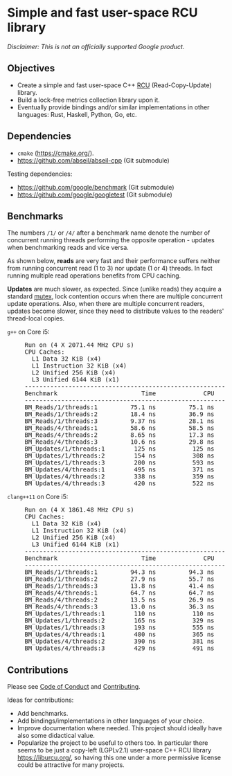 # Simple and fast user-space RCU library

_*Disclaimer:* This is not an officially supported Google product._

## Objectives

- Create a simple and fast user-space C++
[RCU](https://en.wikipedia.org/wiki/Read-copy-update) (Read-Copy-Update)
library.
- Build a lock-free metrics collection library upon it.
- Eventually provide bindings and/or similar implementations in other
  languages: Rust, Haskell, Python, Go, etc.

## Dependencies

- `cmake` (https://cmake.org/).
- https://github.com/abseil/abseil-cpp (Git submodule)

Testing dependencies:

- https://github.com/google/benchmark (Git submodule)
- https://github.com/google/googletest (Git submodule)

## Benchmarks

The numbers `/1/` or `/4/` after a benchmark name denote the number of
concurrent running threads performing the opposite operation - updates when
benchmarking reads and vice versa.

As shown below, **reads** are very fast and their performance suffers neither
from running concurrent read (1 to 3) nor update (1 or 4) threads. In fact
running multiple read operations benefits from CPU caching.

**Updates** are much slower, as expected. Since (unlike reads) they acquire a
standard [mutex](https://abseil.io/docs/cpp/guides/synchronization), lock
contention occurs when there are multiple concurrent update operations. Also,
when there are multiple concurrent readers, updates become slower, since they
need to distribute values to the readers' thread-local copies.

<dl>
<dt><code>g++</code> on Core i5:</dt>
<dd>
<pre>
Run on (4 X 2071.44 MHz CPU s)
CPU Caches:
  L1 Data 32 KiB (x4)
  L1 Instruction 32 KiB (x4)
  L2 Unified 256 KiB (x4)
  L3 Unified 6144 KiB (x1)
-----------------------------------------------------------------
Benchmark                       Time             CPU   Iterations
-----------------------------------------------------------------
BM_Reads/1/threads:1         75.1 ns         75.1 ns      9530103
BM_Reads/1/threads:2         18.4 ns         36.9 ns     19012958
BM_Reads/1/threads:3         9.37 ns         28.1 ns     24518454
BM_Reads/4/threads:1         58.6 ns         58.5 ns     11649360
BM_Reads/4/threads:2         8.65 ns         17.3 ns     32108164
BM_Reads/4/threads:3         10.6 ns         29.8 ns     30000000
BM_Updates/1/threads:1        125 ns          125 ns      5614515
BM_Updates/1/threads:2        154 ns          308 ns      2347596
BM_Updates/1/threads:3        200 ns          593 ns      1209459
BM_Updates/4/threads:1        495 ns          371 ns      1933854
BM_Updates/4/threads:2        338 ns          359 ns      1461652
BM_Updates/4/threads:3        420 ns          522 ns      1469535
</pre>
</dd>
<dt><code>clang++11</code> on Core i5:</dt>
<dd>
<pre>
Run on (4 X 1861.48 MHz CPU s)
CPU Caches:
  L1 Data 32 KiB (x4)
  L1 Instruction 32 KiB (x4)
  L2 Unified 256 KiB (x4)
  L3 Unified 6144 KiB (x1)
-----------------------------------------------------------------
Benchmark                       Time             CPU   Iterations
-----------------------------------------------------------------
BM_Reads/1/threads:1         94.3 ns         94.3 ns      7396679
BM_Reads/1/threads:2         27.9 ns         55.7 ns     12433586
BM_Reads/1/threads:3         13.8 ns         41.4 ns     16416459
BM_Reads/4/threads:1         64.7 ns         64.7 ns     11788066
BM_Reads/4/threads:2         13.5 ns         26.9 ns     26770212
BM_Reads/4/threads:3         13.0 ns         36.3 ns     17137263
BM_Updates/1/threads:1        110 ns          110 ns      6322367
BM_Updates/1/threads:2        165 ns          329 ns      1996366
BM_Updates/1/threads:3        193 ns          555 ns      1128912
BM_Updates/4/threads:1        480 ns          365 ns      1934744
BM_Updates/4/threads:2        390 ns          381 ns      1439624
BM_Updates/4/threads:3        429 ns          491 ns      1630869
</pre>
</dd>
</dl>

## Contributions

Please see [Code of Conduct](docs/code-of-conduct.md) and [Contributing](docs/contributing.md).

Ideas for contributions:

- Add benchmarks.
- Add bindings/implementations in other languages of your choice.
- Improve documentation where needed. This project should ideally have also
  some didactical value.
- Popularize the project to be useful to others too. In particular there seems
  to be just a copy-left (LGPLv2.1) user-space C++ RCU library
  https://liburcu.org/, so having this one under a more permissive license could
  be attractive for many projects.
